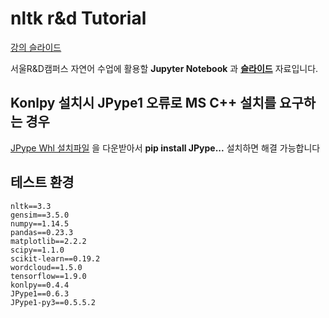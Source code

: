 # nltk r&amp;d Tutorial

[강의 슬라이드](https://www.slideshare.net/YBkim2/rd-111078581)

서울R&amp;D캠퍼스 자연어 수업에 활용할 **Jupyter Notebook** 과 **[슬라이드](https://www.slideshare.net/YBkim2/rd-111078581)** 자료입니다. 


## Konlpy 설치시 JPype1 오류로 **MS C++ 설치**를 요구하는 경우

[JPype Whl 설치파일](https://www.lfd.uci.edu/~gohlke/pythonlibs/#jpype) 을 다운받아서 **pip install JPype...** 설치하면 해결 가능합니다</small>


## 테스트 환경

    nltk==3.3
    gensim==3.5.0
    numpy==1.14.5 
    pandas==0.23.3
    matplotlib==2.2.2
    scipy==1.1.0
    scikit-learn==0.19.2
    wordcloud==1.5.0
    tensorflow==1.9.0
    konlpy==0.4.4
    JPype1==0.6.3
    JPype1-py3==0.5.5.2
